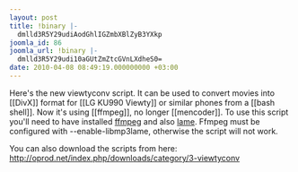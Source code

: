 ```yaml
---
layout: post
title: !binary |-
  dmlld3R5Y29udiAodGhlIGZmbXBlZyB3YXkp
joomla_id: 86
joomla_url: !binary |-
  dmlld3R5Y29udi10aGUtZmZtcGVnLXdheS0=
date: 2010-04-08 08:49:19.000000000 +03:00
---
```

<p>Here's the new viewtyconv script. It can be used to convert movies into [[DivX]] format for [[LG KU990 Viewty]] or similar phones from a [[bash shell]]. Now it's using [[ffmpeg]], no longer [[mencoder]]. To use this script you'll need to have installed <a href="http://ffmpeg.org/" target="_blank" title="ffmpeg">ffmpeg</a> and also <a href="http://lame.sourceforge.net/" target="_blank" title="lame">lame</a>. Ffmpeg must be configured with --enable-libmp3lame, otherwise the script will not work.</p>
<p>
<script src="http://snipt.net/embed/d5dcb0373e05254ed36c4cdfcd551ced" type="text/javascript"></script>
</p>
<p>You can also download the scripts from here: <a href="index.php/downloads/category/3-viewtyconv">http://oprod.net/index.php/downloads/category/3-viewtyconv</a></p>

